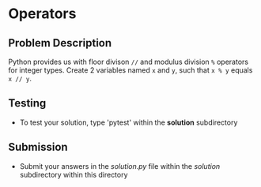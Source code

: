# Operators

## Problem Description
Python provides us with floor divison `//` and modulus division `%` operators for integer types. Create 2 variables named `x` and `y`, such that `x % y` equals `x // y`.

## Testing
* To test your solution, type 'pytest' within the **solution** subdirectory

## Submission
* Submit your answers in the *solution.py* file within the *solution* subdirectory within this directory
